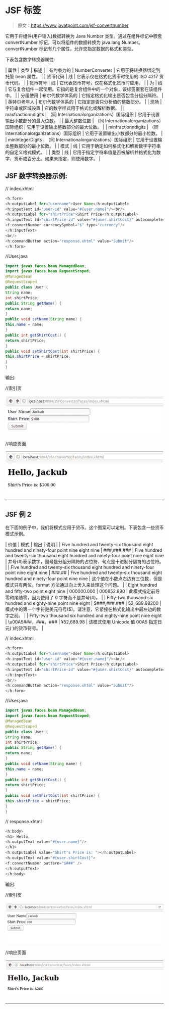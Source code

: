# JSF <convertnumber>标签</convertnumber>

> 原文：<https://www.javatpoint.com/jsf-convertnumber>

它用于将组件(用户输入)数据转换为 Java Number 类型。通过在组件标记中嵌套 convertNumber 标记，可以将组件的数据转换为 java.lang.Number。convertNumber 标记有几个属性，允许您指定数据的格式和类型。

下表包含数字转换器属性:

| 属性 | 类型 | 描述 |
| 有约束力的 | NumberConverter | 它用于将转换器绑定到托管 bean 属性。 |
| 货币代码 | 线 | 它表示仅在格式化货币时使用的 ISO 4217 货币代码。 |
| 货币符号 | 线 | 它代表货币符号，仅在格式化货币时应用。 |
| 为 | 线 | 它与复合组件一起使用。它指的是复合组件中的一个对象，该标签嵌套在该组件中。 |
| 分组使用 | 布尔代数学体系的 | 它指定格式化输出是否包含分组分隔符。 |
| 英特尔老年人 | 布尔代数学体系的 | 它指定是否只分析值的整数部分。 |
| 现场 | 字符串或区域设置 | 它的数字样式用于格式化或解析数据。 |
| maxfractionndigits | （同 Internationalorganizations）国际组织 | 它用于设置输出小数部分的最大位数。 |
| 最大整数位数 | （同 Internationalorganizations）国际组织 | 它用于设置输出整数部分的最大位数。 |
| minfractionndigits | （同 Internationalorganizations）国际组织 | 它用于设置输出小数部分的最小位数。 |
| minIntegerDigits | （同 Internationalorganizations）国际组织 | 它用于设置输出整数部分的最小位数。 |
| 模式 | 线 | 它用于确定如何格式化和解析数字字符串的自定义格式模式。 |
| 类型 | 线 | 它用于指定字符串值是否被解析并格式化为数字、货币或百分比。如果未指定，则使用数字。 |

## JSF 数字转换器示例:

// index.xhtml

```java
<h:form>
<h:outputLabel for="username">User Name</h:outputLabel>
<h:inputText id="user-id" value="#{user.name}"/><br/>
<h:outputLabel for="shirtPrice">Shirt Price</h:outputLabel>
<h:inputText id="shirtPrice-id" value="#{user.shirtCost}" autocomplete="off">
<f:convertNumber currencySymbol="$" type="currency"/>
</h:inputText>
<br/>
<h:commandButton action="response.xhtml" value="Submit"/>
</h:form>

```

//User.java

```java
import javax.faces.bean.ManagedBean;
import javax.faces.bean.RequestScoped;
@ManagedBean
@RequestScoped
public class User {
String name;
int shirtPrice;
public String getName() {
return name;
}
public void setName(String name) {
this.name = name;
}
public int getShirtCost() {
return shirtPrice;
}
public void setShirtCost(int shirtPrice) {
this.shirtPrice = shirtPrice;
}
}

```

输出:

//索引页

![JSF F convertnumber tag 1](img/9033ec84eeb3540c7fd9bb11081b2d24.png)

//响应页面

![JSF F convertnumber tag 2](img/b006b7cf4309b3e9dff8794fc0faaf60.png)

* * *

## JSF <converternumber>例 2</converternumber>

在下面的例子中，我们将模式应用于货币。这个图案可以定制。下表包含一些货币模式示例。

| 价值 | 模式 | 输出 | 说明 |
| Five hundred and twenty-six thousand eight hundred and ninety-four point nine eight nine | ###,###.### | Five hundred and twenty-six thousand eight hundred and ninety-four point nine eight nine | 井号(#)表示数字，逗号是分组分隔符的占位符，句点是十进制分隔符的占位符。 |
| Five hundred and twenty-six thousand eight hundred and ninety-four point nine eight nine | ###.## | Five hundred and twenty-six thousand eight hundred and ninety-four point nine nine | 这个值在小数点右边有三位数，但是模式只有两位。format 方法通过向上舍入来处理这个问题。 |
| Eight hundred and fifty-two point eight nine | 000000.000 | 000852.890 | 此模式指定前导零和尾随零，因为使用了 0 字符而不是井号(#)。 |
| Fifty-two thousand six hundred and eighty-nine point nine eight | $###,###.### | $52,689.98$200 | 模式中的第一个字符是美元符号($)。请注意，它紧接在格式化输出中最左边的数字之前。 |
| Fifty-two thousand six hundred and eighty-nine point nine eight | \u00A5###，###。### | ¥52,689.98 | 该模式使用 Unicode 值 00A5 指定日元( )的货币符号。 |

// index.xhtml

```java
<h:form>
<h:outputLabel for="username">User Name</h:outputLabel>
<h:inputText id="user-id" value="#{user.name}"/><br/>
<h:outputLabel for="shirtPrice">Shirt Price</h:outputLabel>
<h:inputText id="shirtPrice-id" value="#{user.shirtCost}" autocomplete="off">
</h:inputText>
<br/>
<h:commandButton action="response.xhtml" value="Submit"/>
</h:form>

```

//User.java

```java
import javax.faces.bean.ManagedBean;
import javax.faces.bean.RequestScoped;
@ManagedBean
@RequestScoped
public class User {
String name;
int shirtPrice;
public String getName() {
return name;
}
public void setName(String name) {
this.name = name;
}
public int getShirtCost() {
return shirtPrice;
}
public void setShirtCost(int shirtPrice) {
this.shirtPrice = shirtPrice;
}
}

```

// response.xhtml

```java
<h:body>
<h1> Hello, 
<h:outputText value="#{user.name}"/>
</h1>
<h:outputLabel value="Shirt's Price is: "></h:outputLabel>
<h:outputText value="#{user.shirtCost}">
<f:convertNumber pattern="$###" />
</h:outputText>
</h:body>

```

输出:

//索引页

![JSF F convertnumber tag 3](img/fdb20622cf4071eaa823e10468fc11f3.png)

//响应页面

![JSF F convertnumber tag 4](img/cf3f35558c5c9c500a817e0057812de4.png)

* * *